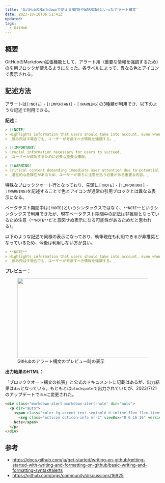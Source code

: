 ```yaml
---
title: 'GitHubのMarkdownで使えるNOTEやWARNINGといったアラート構文'
date: 2023-10-10T06:51:41Z
updated:
tags:
  - GitHub
---
```


## 概要

GitHubのMarkdown拡張機能として、アラート用（重要な情報を強調するため）の引用ブロックが使えるようになった。各ラベルによって、異なる色とアイコンで表示される。

## 記述方法

アラートは`[!NOTE]`・`[!IMPORTANT]`・`[!WARNING]`の3種類が利用でき、以下のような記述で利用できる。

**記述：**

```md
> [!NOTE]
> Highlights information that users should take into account, even when skimming.
> _読み飛ばす場合でも、ユーザーが考慮すべき情報を強調する。_

> [!IMPORTANT]
> Crucial information necessary for users to succeed.
> _ユーザーが成功するために必要な重要な情報。_

> [!WARNING]
> Critical content demanding immediate user attention due to potential risks.
> _潜在的な危険性があるため、ユーザーが直ちに注意を払う必要がある重要な内容。_
```

特殊なブロッククオート行となっており、先頭に`[!NOTE]`・`[!IMPORTANT]`・`[!WARNING]`を記述することで色とアイコンが通常の引用ブロックとは異なる表示になる。

ベータテスト期間中は`[!NOTE]`というシンタックスではなく、`**NOTE**`というシンタックスで利用できたが、現在ベータテスト期間中の記法は非推奨となっているため注意（`**NOTE**`だと意図せぬ表示になる可能性があるためだと思われる）。

以下のような記述で同様の表示になっており、執筆現在も利用できるが非推奨となっているため、今後は利用しない方が良い。

```md
> **NOTE**
> Highlights information that users should take into account, even when skimming.
> _読み飛ばす場合でも、ユーザーが考慮すべき情報を強調する。_
```

**プレビュー：**

<figure>
  <img src="https://github.com/hiro0218/article/assets/3617124/da81d3c5-ca6f-4383-aab7-e5cd86ecb15a" width="570" height="260" alt="" />
  <figcaption>GitHubのアラート構文のプレビュー時の表示</figcaption>
</figure>

**出力結果のHTML：**

「ブロッククオート構文の拡張」と公式のドキュメントに記載はあるが、出力結果は`div`となっている。もともとは`blockquote`で出力されていたが、2023/7/21のアップデートで`div`に変更された。

<!-- prettier-ignore -->
```html
<div class="markdown-alert markdown-alert-note" dir="auto">
  <p dir="auto">
    <span class="color-fg-accent text-semibold d-inline-flex flex-items-center mb-1">
      <svg class="octicon octicon-info mr-2" viewBox="0 0 16 16" version="1.1" width="16" height="16" aria-hidden="true"><path d="M0 8a8 8 0 1 1 16 0A8 8 0 0 1 0 8Zm8-6.5a6.5 6.5 0 1 0 0 13 6.5 6.5 0 0 0 0-13ZM6.5 7.75A.75.75 0 0 1 7.25 7h1a.75.75 0 0 1 .75.75v2.75h.25a.75.75 0 0 1 0 1.5h-2a.75.75 0 0 1 0-1.5h.25v-2h-.25a.75.75 0 0 1-.75-.75ZM8 6a1 1 0 1 1 0-2 1 1 0 0 1 0 2Z"></path></svg>
    Note</span>
  </p>
</div>
```

## 参考

- https://docs.github.com/ja/get-started/writing-on-github/getting-started-with-writing-and-formatting-on-github/basic-writing-and-formatting-syntax#alerts
- https://github.com/orgs/community/discussions/16925
